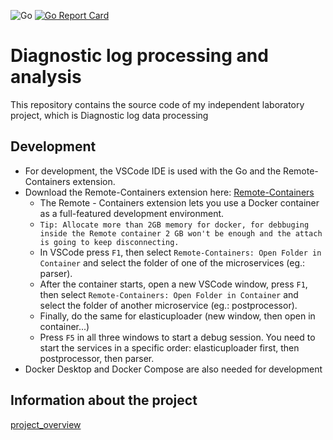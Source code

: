 ![Go](https://github.com/kozgot/go-log-processing/workflows/Go/badge.svg)
[![Go Report Card](https://goreportcard.com/badge/github.com/kozgot/go-log-processing)](https://goreportcard.com/report/github.com/kozgot/go-log-processing)

# Diagnostic log processing and analysis

This repository contains the source code of my independent laboratory project, which is Diagnostic log data processing

## Development
* For development, the VSCode IDE is used with the Go and the Remote-Containers extension.
* Download the Remote-Containers extension here: [Remote-Containers](https://marketplace.visualstudio.com/items?itemName=ms-vscode-remote.remote-containers)
   - The Remote - Containers extension lets you use a Docker container as a full-featured development environment.
   - `Tip: Allocate more than 2GB memory for docker, for debbuging inside the Remote container 2 GB won't be enough and the attach is going to keep disconnecting. `
   - In VSCode press `F1`, then select ```Remote-Containers: Open Folder in Container``` and select the folder of one of the microservices (eg.: parser).
   - After the container starts, open a new VSCode window, press `F1`, then select ```Remote-Containers: Open Folder in Container``` and select the folder of another microservice (eg.: postprocessor). 
   - Finally, do the same for elasticuploader (new window, then open in container...)
   - Press `F5` in all three windows to start a debug session. You need to start the services in a specific order: elasticuploader first, then postprocessor, then parser.
* Docker Desktop and Docker Compose are also needed for development

## Information about the project
[project_overview](https://github.com/kozgot/go-log-processing/blob/master/docs/project_overview.md)
